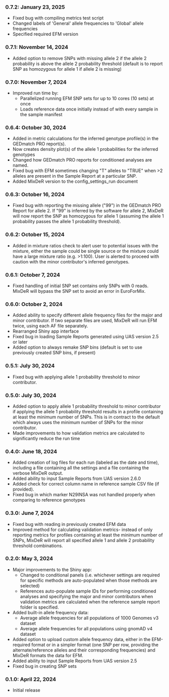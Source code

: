 
### 0.7.2: January 23, 2025
- Fixed bug with compiling metrics test script
- Changed labels of 'General' allele frequencies to 'Global' allele frequencies
- Specified required EFM version

### 0.7.1: November 14, 2024
- Added option to remove SNPs with missing allele 2 if the allele 2 probability is above the allele 2 probability threshold (default is to report SNP as homozygous for allele 1 if allele 2 is missing)

### 0.7.0: November 7, 2024
- Improved run time by:
  - Parallelized running EFM SNP sets for up to 10 cores (10 sets) at once
  - Loads reference data once initially instead of with every sample in the sample manifest

### 0.6.4: October 30, 2024
- Added in metric calculations for the inferred genotype profile(s) in the GEDmatch PRO report(s).
- Now creates density plot(s) of the allele 1 probabilities for the inferred genotypes
- Changed how GEDmatch PRO reports for conditioned analyses are named.
- Fixed bug with EFM sometimes changing "T" alleles to "TRUE" when >2 alleles are present in the Sample Report at a particular SNP.
- Added MixDeR version to the config_settings_run document

### 0.6.3: October 16, 2024
- Fixed bug with reporting the missing allele ("99") in the GEDmatch PRO Report for allele 2. If "99" is inferred by the software for allele 2, MixDeR will now report the SNP as homozygous for allele 1 (assuming the allele 1 probability passes the allele 1 probability threshold).

### 0.6.2: October 15, 2024
- Added in mixture ratios check to alert user to potential issues with the mixture, either the sample could be single source or the mixture could have a large mixture ratio (e.g. >1:100). User is alerted to proceed with caution with the minor contributor's inferred genotypes.

### 0.6.1: October 7, 2024
- Fixed handling of initial SNP set contains only SNPs with 0 reads. MixDeR will bypass the SNP set to avoid an error in EuroForMix. 

### 0.6.0: October 2, 2024
- Added ability to specify different allele frequency files for the major and minor contributor. If two separate files are used, MixDeR will run EFM twice, using each AF file separately.
- Rearranged Shiny app interface
- Fixed bug in loading Sample Reports generated using UAS version 2.5 or later
- Added option to always remake SNP bins (default is set to use previously created SNP bins, if present)

### 0.5.1: July 30, 2024
- Fixed bug with applying allele 1 probability threshold to minor contributor.

### 0.5.0: July 30, 2024
- Added option to apply allele 1 probability threshold to minor contributor if applying the allele 1 probability threshold results in a profile containing at least the minimum number of SNPs. This is in contract to the default which always uses the minimum number of SNPs for the minor contributor.
- Made improvements to how validation metrics are calculated to significantly reduce the run time

### 0.4.0: June 18, 2024
- Added creation of log files for each run (labeled as the date and time), including a file containing all the settings and a file containing the verbose MixDeR output.
- Added ability to input Sample Reports from UAS version 2.6.0
- Added check for correct column name in reference sample CSV file (if provided).
- Fixed bug in which marker N29INSA was not handled properly when comparing to reference genotypes

### 0.3.0: June 7, 2024
- Fixed bug with reading in previously created EFM data
- Improved method for calculating validation metrics- instead of only reporting metrics for profiles containing at least the minimum number of SNPs, MixDeR will report all specified allele 1 and allele 2 probability threshold combinations.

### 0.2.0: May 3, 2024
- Major improvements to the Shiny app:
  - Changed to conditional panels (i.e. whichever settings are required for specific methods are auto-populated when those methods are selected)
  - References auto-populate sample IDs for performing conditioned analyses and specifying the major and minor contributors when validation metrics are calculated when the reference sample report folder is specified.
- Added built-in allele frequency data:
	- Average allele frequencies for all populations of 1000 Genomes v3 dataset
	- Average allele frequencies for all populations using gnomAD v4 dataset
- Added option to upload custom allele frequency data, either in the EFM-required format or in a simpler format (one SNP per row, providing the alternate/reference alleles and their corresponding frequencies) and MixDeR formats the data for EFM.
- Added ability to input Sample Reports from UAS version 2.5
- Fixed bug in creating SNP sets

### 0.1.0: April 22, 2024
 - Initial release
